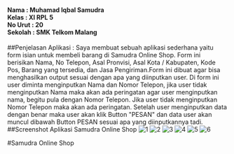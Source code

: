 <h4>Nama : Muhamad Iqbal Samudra
<br>Kelas : XI RPL 5
<br>No Urut : 20
<br>Sekolah : SMK Telkom Malang</h4>

##Penjelasan Aplikasi :
Saya membuat sebuah aplikasi sederhana yaitu form isian untuk membeli barang di Samudra Online Shop. Form ini berisikan Nama, No Telepon, Asal Pronvisi, Asal Kota / Kabupaten, Kode Pos, Barang yang tersedia, dan Jasa Pengiriman.Form ini dibuat agar bisa menghasilkan output sesuai dengan apa yang diinputkan user. Di form ini user diminta menginputkan Nama dan Nomor Telepon, jika user tidak menginputkan Nama maka akan ada peringatan agar user menginputkan nama, begitu pula dengan Nomor Telepon. Jika user tidak menginputkan Nomor Telepon maka akan ada peringatan. Setelah user menginputkan data dengan benar maka user akan klik Button "PESAN" dan data user akan muncul dibawah Button PESAN sesuai apa yang diinputkannya tadi.
<br>
##Screenshot Aplikasi Samudra Online Shop
![1](https://cloud.githubusercontent.com/assets/21413338/18414316/358b2cde-77ed-11e6-857b-473cc74058d8.jpeg)
![2](https://cloud.githubusercontent.com/assets/21413338/18414317/51b788f8-77ed-11e6-8141-9325cf832c9b.jpeg)
![3](https://cloud.githubusercontent.com/assets/21413338/18414318/51bf24a0-77ed-11e6-8999-b550bf410288.jpeg)
![4](https://cloud.githubusercontent.com/assets/21413338/18414319/51c4a056-77ed-11e6-9cc9-d7f7b81a2e0a.jpeg)
![5](https://cloud.githubusercontent.com/assets/21413338/18414320/51ce9976-77ed-11e6-8569-67af1676bc3f.jpeg)
![6](https://cloud.githubusercontent.com/assets/21413338/18414321/51d243dc-77ed-11e6-8829-0d781fb71fd5.jpeg)

#Samudra Online Shop

